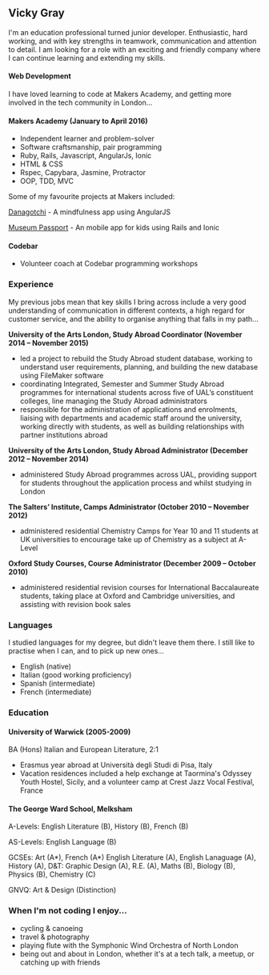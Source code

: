 ## Vicky Gray

I'm an education professional turned junior developer. Enthusiastic, hard working, and with key strengths in teamwork, communication and attention to detail. I am looking for a role with an exciting and friendly company where I can continue learning and extending my skills.

#### Web Development

I have loved learning to code at Makers Academy, and getting more involved in the tech community in London...

#### Makers Academy (January to April 2016)

- Independent learner and problem-solver
- Software craftsmanship, pair programming
- Ruby, Rails, Javascript, AngularJs, Ionic
- HTML & CSS
- Rspec, Capybara, Jasmine, Protractor 
- OOP, TDD, MVC

Some of my favourite projects at Makers included:

[Danagotchi](https://github.com/vickymg/danagotchi "Danagotchi") - A mindfulness app using AngularJS

[Museum Passport](https://github.com/vickymg/frontend_museum_passport "Museum Passport") - An mobile app for kids using Rails and Ionic

#### Codebar

- Volunteer coach at Codebar programming workshops

### Experience

My previous jobs mean that key skills I bring across include a very good understanding of communication in different contexts, a high regard for customer service, and the ability to organise anything that falls in my path...

**University of the Arts London, Study Abroad Coordinator (November 2014 – November 2015)**
* led a project to rebuild the Study Abroad student database, working to understand user requirements, planning, and building the new database using FileMaker software
* coordinating Integrated, Semester and Summer Study Abroad programmes for international students across five of UAL’s constituent colleges, line managing the Study Abroad administrators
* responsible for the administration of applications and enrolments, liaising with departments and academic staff around the university, working directly with students, as well as building relationships with partner institutions abroad

**University of the Arts London, Study Abroad Administrator (December 2012 – November 2014)**
* administered Study Abroad programmes across UAL, providing support for students throughout the application process and whilst studying in London

**The Salters’ Institute, Camps Administrator (October 2010 – November 2012)**
* administered residential Chemistry Camps for Year 10 and 11 students at UK universities to encourage take up of Chemistry as a subject at A-Level

**Oxford Study Courses, Course Administrator (December 2009 – October 2010)**
* administered residential revision courses for International Baccalaureate students, taking place at Oxford and Cambridge universities, and assisting with revision book sales

### Languages

I studied languages for my degree, but didn't leave them there. I still like to practise when I can, and to pick up new ones...

* English (native)
* Italian (good working proficiency)
* Spanish (intermediate)
* French (intermediate)

### Education

#### University of Warwick (2005-2009)

BA (Hons) Italian and European Literature, 2:1
- Erasmus year abroad at Università degli Studi di Pisa, Italy
- Vacation residences included a help exchange at Taormina's Odyssey Youth Hostel, Sicily, and
  a volunteer camp at Crest Jazz Vocal Festival, France

#### The George Ward School, Melksham
A-Levels:   English Literature (B), History (B), French (B)

AS-Levels:  English Language (B)

GCSEs:      Art (A\*), French (A\*) English Literature (A), English Lanaguage (A), History (A), D&T: Graphic Design (A),
            R.E. (A), Maths (B), Biology (B), Physics (B), Chemistry (C)

GNVQ:       Art & Design (Distinction)

### When I'm not coding I enjoy...

* cycling & canoeing
* travel & photography
* playing flute with the Symphonic Wind Orchestra of North London
* being out and about in London, whether it's at a tech talk, a meetup, or catching up with friends

